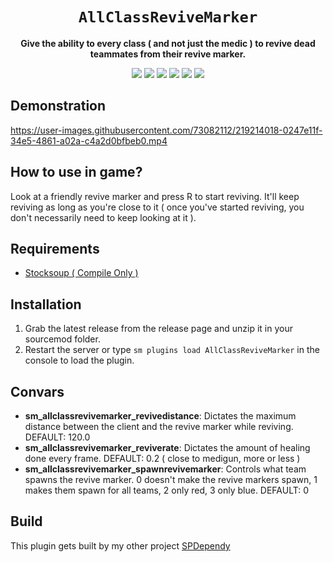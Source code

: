 <div align="center">
  <h1><code>AllClassReviveMarker</code></h1>
  <p>
    <strong>Give the ability to every class ( and not just the medic ) to revive dead teammates from their revive marker.</strong>
  </p>
  <p style="margin-bottom: 0.5ex;">
    <img
        src="https://img.shields.io/github/downloads/Zabaniya001/AllClassReviveMarker/total"
    />
    <img
        src="https://img.shields.io/github/last-commit/Zabaniya001/AllClassReviveMarker"
    />
    <img
        src="https://img.shields.io/github/issues/Zabaniya001/AllClassReviveMarker"
    />
    <img
        src="https://img.shields.io/github/issues-closed/Zabaniya001/AllClassReviveMarker"
    />
    <img
        src="https://img.shields.io/github/repo-size/Zabaniya001/AllClassReviveMarker"
    />
    <img
        src="https://img.shields.io/github/workflow/status/Zabaniya001/AllClassReviveMarker/Compile%20and%20release"
    />
  </p>
</div>

## Demonstration ##

https://user-images.githubusercontent.com/73082112/219214018-0247e11f-34e5-4861-a02a-c4a2d0bfbeb0.mp4


## How to use in game? ##
Look at a friendly revive marker and press R to start reviving. It'll keep reviving as long as you're close to it ( once you've started reviving, you don't necessarily need to keep looking at it ).


## Requirements ##
- [Stocksoup ( Compile Only )](https://github.com/nosoop/stocksoup)

## Installation ##
1. Grab the latest release from the release page and unzip it in your sourcemod folder.
2. Restart the server or type `sm plugins load AllClassReviveMarker` in the console to load the plugin.


## Convars ##
- **sm_allclassrevivemarker_revivedistance**: Dictates the maximum distance between the client and the revive marker while reviving. DEFAULT: 120.0
- **sm_allclassrevivemarker_reviverate**: Dictates the amount of healing done every frame. DEFAULT: 0.2 ( close to medigun, more or less )
- **sm_allclassrevivemarker_spawnrevivemarker**: Controls what team spawns the revive marker. 0 doesn't make the revive markers spawn, 1 makes them spawn for all teams, 2 only red, 3 only blue. DEFAULT: 0

## Build ##
This plugin gets built by my other project [SPDependy](https://www.github.com/Zabaniya001/SPDependy)
